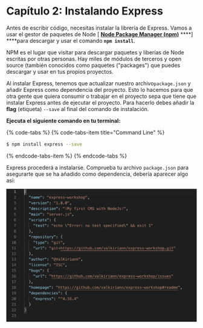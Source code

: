 # Capítulo 2: Instalando Express

Antes de escribir código, necesitas instalar la librería de Express. Vamos a usar el gestor de paquetes de Node \[ [**Node Package Manager \(npm\)**](https://www.npmjs.com/) ****\] ****para descargar y usar el comando **`npm install`**.

NPM es el lugar que visitar para descargar paquetes y liberías de Node escritas por otras personas. Hay miles de módulos de terceros y open source \(también conocidos como paquetes \("packages"\) que puedes descargar y usar en tus propios proyectos.

Al instalar Express, tenemos que actualizar nuestro archivo`package.json` y añadir Express como dependencia del proyecto. Esto lo hacemos para que otra gente que quiera consumir o trabajar en el proyecto sepa que tiene que instalar Express antes de ejecutar el proyecto. Para hacerlo debes añadir la **flag** \(etiqueta\) `--save` al final del comando de instalación.

**Ejecuta el siguiente comando en tu terminal:**

{% code-tabs %}
{% code-tabs-item title="Command Line" %}
```bash
$ npm install express --save
```
{% endcode-tabs-item %}
{% endcode-tabs %}

Express procederá a instalarse. Comprueba tu archivo `package.json` para asegurarte que se ha añadido como dependencia, debería aparecer algo así:

![](../../.gitbook/assets/captura-de-pantalla-2019-02-17-a-las-14.01.12.png)

